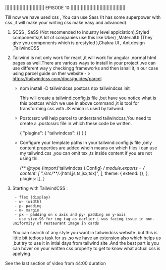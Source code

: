 ||||||||||||||||||||||||||| EPISODE 10 ||||||||||||||||||||||||||||||||||||||

Till now we have used css , You can use Sass (It has some superpower with css ,it will make your writing css make easy and advanced)

1) SCSS , SaSS (Not recomended to industry level applciation),Styled components(A lot of companies use this like Uber) ,MaterialUI (They give you components which is prestyled ),Chakra UI , Ant.design ,TailwindCSS

2) Tailwind is not only work for react ,it will work for angular ,normal html pages as well.There are various ways to install in your project ,we can use different way y checkingg frameworks and then isnall it,in our case using parcel guide on ther website - > https://tailwindcss.com/docs/guides/parcel

    -   npm install -D tailwindcss postcss
        npx tailwindcss init

        This will create a tailwind.config.js file ,but have you notice what is this postcss which we use in above command ,it is tool for transforming css with JS which is used by tailwind.

    -   Postcssrc will help parcel to understand tailwindcss,You need to create a .postcssrc file in which  these code be written.

        {
        "plugins": {
            "tailwindcss": {}
        }
        }

    - Configure your template paths in your tailwind.config.js file ,only content properties are added whcih means on which files i can use my tailwind.css ,you can omit tsx ,ts inside content if you are not using thi.

        /** @type {import('tailwindcss').Config} */
        module.exports = {
        content: [
            "./src/**/*.{html,js,ts,jsx,tsx}",
        ],
        theme: {
            extend: {},
        },
        plugins: [],
        }



3) Starting with TailwindCSS : 

        - flex (display)
        - w- (width)
        - p- padding
        - m- margin
        - px - padding on x axis and py- padding on y-axis
        - use size-96 for img tag as earlier i was facing issue in non-uniformity of restaurant image in cards

    You can search of any style you want in tailwindcss website ,but this is little bit tedious task for us ,so we have an extension also which helps us ,but try to use it in intial days from tailwind site .And the best part is you can hover on your written css property to get to know what actual css is applying.


See the last section of video from 44:00 duration